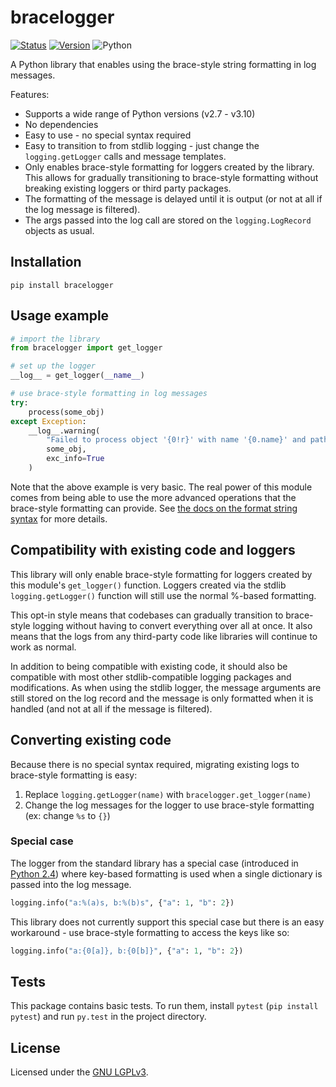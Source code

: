 bracelogger
===========
[![Status](https://github.com/pR0Ps/bracelogger/workflows/tests/badge.svg)](https://github.com/pR0Ps/bracelogger/actions/workflows/tests.yml)
[![Version](https://img.shields.io/pypi/v/bracelogger.svg)](https://pypi.org/project/bracelogger/)
![Python](https://img.shields.io/pypi/pyversions/bracelogger.svg)

A Python library that enables using the brace-style string formatting in log messages.

Features:
 - Supports a wide range of Python versions (v2.7 - v3.10)
 - No dependencies
 - Easy to use - no special syntax required
 - Easy to transition to from stdlib logging - just change the `logging.getLogger` calls and message
   templates.
 - Only enables brace-style formatting for loggers created by the library. This allows for gradually
   transitioning to brace-style formatting without breaking existing loggers or third party
   packages.
 - The formatting of the message is delayed until it is output (or not at all if the log message is
   filtered).
 - The args passed into the log call are stored on the `logging.LogRecord` objects as usual.

Installation
------------
```
pip install bracelogger
```

Usage example
-------------
```python
# import the library
from bracelogger import get_logger

# set up the logger
__log__ = get_logger(__name__)

# use brace-style formatting in log messages
try:
    process(some_obj)
except Exception:
    __log__.warning(
        "Failed to process object '{0!r}' with name '{0.name}' and path '{0.path}'",
        some_obj,
        exc_info=True
    )
```

Note that the above example is very basic. The real power of this module comes from being able to
use the more advanced operations that the brace-style formatting can provide. See
[the docs on the format string syntax](https://docs.python.org/library/string.html#format-string-syntax)
for more details.


Compatibility with existing code and loggers
--------------------------------------------
This library will only enable brace-style formatting for loggers created by this module's
`get_logger()` function. Loggers created via the stdlib `logging.getLogger()` function will still
use the normal %-based formatting.

This opt-in style means that codebases can gradually transition to brace-style logging without
having to convert everything over all at once. It also means that the logs from any third-party code
like libraries will continue to work as normal.

In addition to being compatible with existing code, it should also be compatible with most other
stdlib-compatible logging packages and modifications. As when using the stdlib logger, the message
arguments are still stored on the log record and the message is only formatted when it is handled
(and not at all if the message is filtered).


Converting existing code
------------------------
Because there is no special syntax required, migrating existing logs to brace-style formatting is
easy:
1. Replace `logging.getLogger(name)` with `bracelogger.get_logger(name)`
2. Change the log messages for the logger to use brace-style formatting (ex: change `%s` to `{}`)

### Special case
The logger from the standard library has a special case (introduced in [Python
2.4](https://github.com/python/cpython/blob/2.4/Lib/logging/__init__.py#L214-L227)) where key-based
formatting is used when a single dictionary is passed into the log message.
```python
logging.info("a:%(a)s, b:%(b)s", {"a": 1, "b": 2})
```
This library does not currently support this special case but there is an easy workaround - use
brace-style formatting to access the keys like so:
```python
logging.info("a:{0[a]}, b:{0[b]}", {"a": 1, "b": 2})
```


Tests
-----
This package contains basic tests. To run them, install `pytest` (`pip install pytest`) and run
`py.test` in the project directory.


License
-------
Licensed under the [GNU LGPLv3](https://www.gnu.org/licenses/lgpl-3.0.html).
